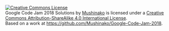 <a rel="license" href="http://creativecommons.org/licenses/by-sa/4.0/"><img alt="Creative Commons License" style="border-width:0" src="https://i.creativecommons.org/l/by-sa/4.0/88x31.png" /></a><br /><span xmlns:dct="http://purl.org/dc/terms/" href="http://purl.org/dc/dcmitype/Text" property="dct:title" rel="dct:type">Google Code Jam 2018 Solutions</span> by <a xmlns:cc="http://creativecommons.org/ns#" href="https://github.com/Mushinako" property="cc:attributionName" rel="cc:attributionURL">Mushinako</a> is licensed under a <a rel="license" href="http://creativecommons.org/licenses/by-sa/4.0/">Creative Commons Attribution-ShareAlike 4.0 International License</a>.<br />Based on a work at <a xmlns:dct="http://purl.org/dc/terms/" href="https://github.com/Mushinako/Google-Code-Jam-2018" rel="dct:source">https://github.com/Mushinako/Google-Code-Jam-2018</a>.
